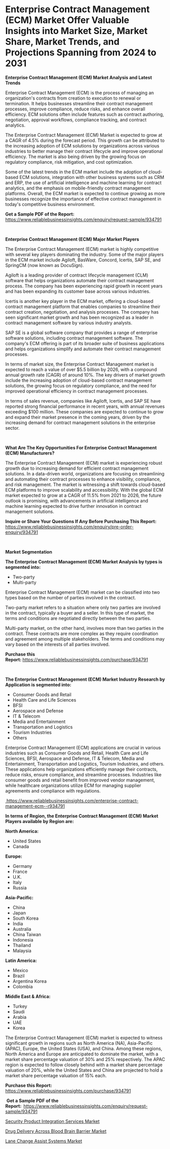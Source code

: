 <p><h1>Enterprise Contract Management (ECM) Market Offer Valuable Insights into Market Size, Market Share, Market Trends, and Projections Spanning from 2024 to 2031</h1></p><p><strong>Enterprise Contract Management (ECM) Market Analysis and Latest Trends</strong></p>
<p><p>Enterprise Contract Management (ECM) is the process of managing an organization's contracts from creation to execution to renewal or termination. It helps businesses streamline their contract management processes, improve compliance, reduce risks, and enhance overall efficiency. ECM solutions often include features such as contract authoring, negotiation, approval workflows, compliance tracking, and contract analytics.</p><p>The Enterprise Contract Management (ECM) Market is expected to grow at a CAGR of 4.5% during the forecast period. This growth can be attributed to the increasing adoption of ECM solutions by organizations across various industries to better manage their contract lifecycle and improve operational efficiency. The market is also being driven by the growing focus on regulatory compliance, risk mitigation, and cost optimization.</p><p>Some of the latest trends in the ECM market include the adoption of cloud-based ECM solutions, integration with other business systems such as CRM and ERP, the use of artificial intelligence and machine learning for contract analytics, and the emphasis on mobile-friendly contract management platforms. Overall, the ECM market is expected to continue growing as more businesses recognize the importance of effective contract management in today's competitive business environment.</p></p>
<p><strong>Get a Sample PDF of the Report:&nbsp;</strong> <a href="https://www.reliablebusinessinsights.com/enquiry/request-sample/934791">https://www.reliablebusinessinsights.com/enquiry/request-sample/934791</a></p>
<p>&nbsp;</p>
<p><strong>Enterprise Contract Management (ECM) Major Market Players</strong></p>
<p><p>The Enterprise Contract Management (ECM) market is highly competitive with several key players dominating the industry. Some of the major players in the ECM market include Agiloft, BasWare, Concord, Icertis, SAP SE, and SpringCM (now known as DocuSign).</p><p>Agiloft is a leading provider of contract lifecycle management (CLM) software that helps organizations automate their contract management process. The company has been experiencing rapid growth in recent years and has been expanding its customer base across various industries.</p><p>Icertis is another key player in the ECM market, offering a cloud-based contract management platform that enables companies to streamline their contract creation, negotiation, and analysis processes. The company has seen significant market growth and has been recognized as a leader in contract management software by various industry analysts.</p><p>SAP SE is a global software company that provides a range of enterprise software solutions, including contract management software. The company's ECM offering is part of its broader suite of business applications and helps organizations simplify and automate their contract management processes.</p><p>In terms of market size, the Enterprise Contract Management market is expected to reach a value of over $5.5 billion by 2026, with a compound annual growth rate (CAGR) of around 10%. The key drivers of market growth include the increasing adoption of cloud-based contract management solutions, the growing focus on regulatory compliance, and the need for improved operational efficiency in contract management processes.</p><p>In terms of sales revenue, companies like Agiloft, Icertis, and SAP SE have reported strong financial performance in recent years, with annual revenues exceeding $100 million. These companies are expected to continue to grow and expand their market presence in the coming years, driven by the increasing demand for contract management solutions in the enterprise sector.</p></p>
<p>&nbsp;</p>
<p><strong>What Are The Key Opportunities For Enterprise Contract Management (ECM) Manufacturers?</strong></p>
<p><p>The Enterprise Contract Management (ECM) market is experiencing robust growth due to increasing demand for efficient contract management solutions. In a data-driven world, organizations are focusing on streamlining and automating their contract processes to enhance visibility, compliance, and risk management. The market is witnessing a shift towards cloud-based ECM platforms to improve scalability and accessibility. With the global ECM market expected to grow at a CAGR of 11.5% from 2021 to 2026, the future outlook is promising, with advancements in artificial intelligence and machine learning expected to drive further innovation in contract management solutions.</p></p>
<p><strong>Inquire or Share Your Questions If Any Before Purchasing This Report:</strong> <a href="https://www.reliablebusinessinsights.com/enquiry/pre-order-enquiry/934791">https://www.reliablebusinessinsights.com/enquiry/pre-order-enquiry/934791</a></p>
<p>&nbsp;</p>
<p><strong>Market Segmentation</strong></p>
<p><strong>The Enterprise Contract Management (ECM) Market Analysis by types is segmented into:</strong></p>
<p><ul><li>Two-party</li><li>Multi-party</li></ul></p>
<p><p>Enterprise Contract Management (ECM) market can be classified into two types based on the number of parties involved in the contract. </p><p>Two-party market refers to a situation where only two parties are involved in the contract, typically a buyer and a seller. In this type of market, the terms and conditions are negotiated directly between the two parties.</p><p>Multi-party market, on the other hand, involves more than two parties in the contract. These contracts are more complex as they require coordination and agreement among multiple stakeholders. The terms and conditions may vary based on the interests of all parties involved.</p></p>
<p><strong>Purchase this Report:&nbsp;</strong><a href="https://www.reliablebusinessinsights.com/purchase/934791">https://www.reliablebusinessinsights.com/purchase/934791</a></p>
<p>&nbsp;</p>
<p><strong>The Enterprise Contract Management (ECM) Market Industry Research by Application is segmented into:</strong></p>
<p><ul><li>Consumer Goods and Retail</li><li>Health Care and Life Sciences</li><li>BFSI</li><li>Aerospace and Defense</li><li>IT & Telecom</li><li>Media and Entertainment</li><li>Transportation and Logistics</li><li>Tourism Industries</li><li>Others</li></ul></p>
<p><p>Enterprise Contract Management (ECM) applications are crucial in various industries such as Consumer Goods and Retail, Health Care and Life Sciences, BFSI, Aerospace and Defense, IT & Telecom, Media and Entertainment, Transportation and Logistics, Tourism Industries, and others. These applications help organizations efficiently manage their contracts, reduce risks, ensure compliance, and streamline processes. Industries like consumer goods and retail benefit from improved vendor management, while healthcare organizations utilize ECM for managing supplier agreements and compliance with regulations.</p></p>
<p><a href="https://www.reliablebusinessinsights.com/enterprise-contract-management-ecm--r934791">&nbsp;https://www.reliablebusinessinsights.com/enterprise-contract-management-ecm--r934791</a></p>
<p><strong>In terms of Region, the Enterprise Contract Management (ECM) Market Players available by Region are:</strong></p>
<p>
    <p> <strong> North America: </strong>
        <ul>
            <li>United States</li>
            <li>Canada</li>
        </ul>
        </p> 
    <p> <strong> Europe: </strong>
        <ul>
            <li>Germany</li>
            <li>France</li>
            <li>U.K.</li>
            <li>Italy</li>
            <li>Russia</li>
        </ul>
        </p> 
    <p> <strong> Asia-Pacific: </strong>
        <ul>
            <li>China</li>
            <li>Japan</li>
            <li>South Korea</li>
            <li>India</li>
            <li>Australia</li>
            <li>China Taiwan</li>
            <li>Indonesia</li>
            <li>Thailand</li>
            <li>Malaysia</li>
        </ul>
        </p> 
    <p> <strong> Latin America: </strong>
        <ul>
            <li>Mexico</li>
            <li>Brazil</li>
            <li>Argentina Korea</li>
            <li>Colombia</li>
        </ul>
        </p> 
    <p> <strong> Middle East & Africa: </strong>
        <ul>
            <li>Turkey</li>
            <li>Saudi</li>
            <li>Arabia</li>
            <li>UAE</li>
            <li>Korea</li>
        </ul>
    </p>
    </p>
<p><p>The Enterprise Contract Management (ECM) market is expected to witness significant growth in regions such as North America (NA), Asia-Pacific (APAC), Europe, the United States (USA), and China. Among these regions, North America and Europe are anticipated to dominate the market, with a market share percentage valuation of 30% and 25% respectively. The APAC region is expected to follow closely behind with a market share percentage valuation of 20%, while the United States and China are projected to hold a market share percentage valuation of 15% each.</p></p>
<p><strong>Purchase this Report: </strong><a href="https://www.reliablebusinessinsights.com/purchase/934791">https://www.reliablebusinessinsights.com/purchase/934791</a></p>
<p>&nbsp;<strong>Get a Sample PDF of the Report:&nbsp;&nbsp;</strong><a href="https://www.reliablebusinessinsights.com/enquiry/request-sample/934791">https://www.reliablebusinessinsights.com/enquiry/request-sample/934791</a></p>
<p><strong></strong></p>
<p><p><a href="https://github.com/wwwkeltoum/Market-Research-Report-List-4/blob/main/security-product-integration-services-market.md">Security Product Integration Services Market</a></p><p><a href="https://github.com/joannesouthgate/Market-Research-Report-List-4/blob/main/drug-delivery-across-blood-brain-barrier-market.md">Drug Delivery Across Blood Brain Barrier Market</a></p><p><a href="https://github.com/gamblestampleyjenny50m5sl6/Market-Research-Report-List-3/blob/main/lane-change-assist-systems-market.md">Lane Change Assist Systems Market</a></p></p>